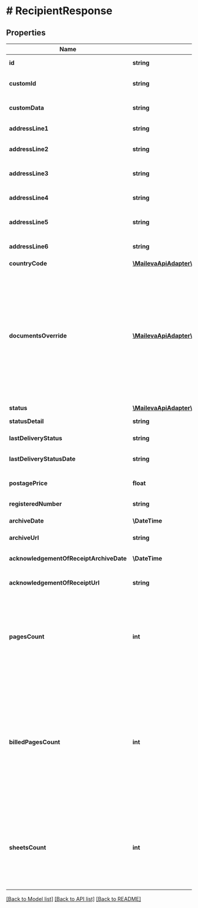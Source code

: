 # # RecipientResponse

## Properties

Name | Type | Description | Notes
------------ | ------------- | ------------- | -------------
**id** | **string** | Identifiant du destinataire |
**customId** | **string** | Identifiant du destinataire fourni par le client | [optional]
**customData** | **string** | Information libre fournie par le client | [optional]
**addressLine1** | **string** | Ligne d&#39;adresse n°1 (Société) | [optional]
**addressLine2** | **string** | Ligne d&#39;adresse n°2 (Civilité, Prénom, Nom) | [optional]
**addressLine3** | **string** | Ligne d&#39;adresse n°3 (Résidence, Bâtiement ...) | [optional]
**addressLine4** | **string** | Ligne d&#39;adresse n°4 (N° et libellé de la voie) | [optional]
**addressLine5** | **string** | Ligne d&#39;adresse n°5 (Lieu dit, BP...) | [optional]
**addressLine6** | **string** | Ligne d&#39;adresse n°6 (Code postal et ville) |
**countryCode** | [**\MailevaApiAdapter\App\Client\LrelClient\Model\CountryCode**](CountryCode.md) |  |
**documentsOverride** | [**\MailevaApiAdapter\App\Client\LrelClient\Model\DocumentsOverrideItem[]**](DocumentsOverrideItem.md) | Liste de bribes de documents. Si ce champ n&#39;est pas renseigné,  le destinataire recevra tous les documents associé à l&#39;envoi.  Si ce champ est renseigné, le destinataire recevra la liste de  bribes de documents indiquées (dans l&#39;ordre des éléments du tableau). | [optional]
**status** | [**\MailevaApiAdapter\App\Client\LrelClient\Model\RecipientStatus**](RecipientStatus.md) |  |
**statusDetail** | **string** | Détail d&#39;un statut (cause du rejet) | [optional]
**lastDeliveryStatus** | **string** | Dernier statut de distribution | [optional]
**lastDeliveryStatusDate** | **string** | Date du dernier statut de distribution | [optional]
**postagePrice** | **float** | Coût de l&#39;affranchissement en euros | [optional]
**registeredNumber** | **string** | Numéro de recommandé | [optional]
**archiveDate** | **\DateTime** | Date d&#39;archivage du pli | [optional]
**archiveUrl** | **string** | URL de l&#39;archive du pli | [optional]
**acknowledgementOfReceiptArchiveDate** | **\DateTime** | Date d&#39;archivage de l&#39;avis de réception (AR) | [optional]
**acknowledgementOfReceiptUrl** | **string** | URL de l&#39;archive de l&#39;avis de réception | [optional]
**pagesCount** | **int** | Nombre de pages. Ce nombre de pages inclut l&#39;éventuelle page porte-adresse (payante ou obligatoire) mais n&#39;inclut pas les pages blanches ajoutées au verso par Maileva. | [optional]
**billedPagesCount** | **int** | Nombre de pages facturées (disponible à partir du statut ACCEPTED). Ce nombre de pages inclut la page porte-adresse payante (DL) mais n&#39;inclut pas la page porte-adresse obligatoire (C4) ni les pages blanches ajoutées au verso par Maileva. | [optional]
**sheetsCount** | **int** | Nombre de feuilles (disponible à partir du statut ACCEPTED). Ce nombre de feuilles inclut la page porte-adresse éventuelle (payante ou obligatoire). | [optional]

[[Back to Model list]](../../README.md#models) [[Back to API list]](../../README.md#endpoints) [[Back to README]](../../README.md)
